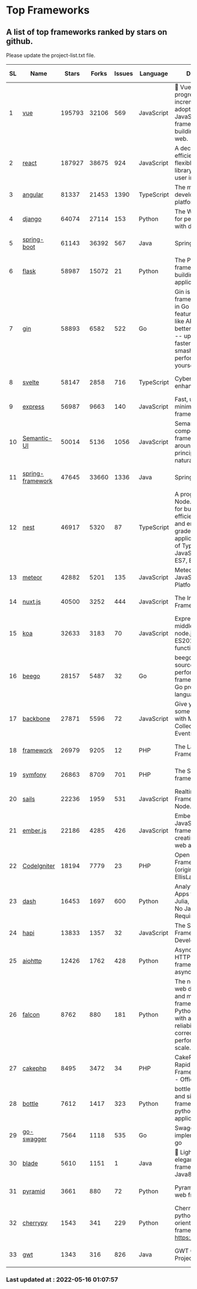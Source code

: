 # Top Frameworks
## A list of top frameworks ranked by stars on github.  
Please update the project-list.txt file.

| SL| Name  | Stars| Forks| Issues | Language | Description | Last Commit |
| --| ------| -----| ---- | ------ | -------- | ----------- | ----------- |
| 1 | [vue](https://github.com/vuejs/vue) | 195793 | 32106 | 569 | JavaScript | 🖖 Vue.js is a progressive, incrementally-adoptable JavaScript framework for building UI on the web. | 2022-05-03 00:47:22 |
| 2 | [react](https://github.com/facebook/react) | 187927 | 38675 | 924 | JavaScript | A declarative, efficient, and flexible JavaScript library for building user interfaces. | 2022-05-14 04:54:50 |
| 3 | [angular](https://github.com/angular/angular) | 81337 | 21453 | 1390 | TypeScript | The modern web developer’s platform | 2022-05-13 22:04:58 |
| 4 | [django](https://github.com/django/django) | 64074 | 27114 | 153 | Python | The Web framework for perfectionists with deadlines. | 2022-05-13 10:01:07 |
| 5 | [spring-boot](https://github.com/spring-projects/spring-boot) | 61143 | 36392 | 567 | Java | Spring Boot | 2022-05-13 15:23:48 |
| 6 | [flask](https://github.com/pallets/flask) | 58987 | 15072 | 21 | Python | The Python micro framework for building web applications. | 2022-05-15 15:54:26 |
| 7 | [gin](https://github.com/gin-gonic/gin) | 58893 | 6582 | 522 | Go | Gin is a HTTP web framework written in Go (Golang). It features a Martini-like API with much better performance -- up to 40 times faster. If you need smashing performance, get yourself some Gin. | 2022-05-14 01:11:35 |
| 8 | [svelte](https://github.com/sveltejs/svelte) | 58147 | 2858 | 716 | TypeScript | Cybernetically enhanced web apps | 2022-05-13 03:12:09 |
| 9 | [express](https://github.com/expressjs/express) | 56987 | 9663 | 140 | JavaScript | Fast, unopinionated, minimalist web framework for node. | 2022-04-29 19:32:26 |
| 10 | [Semantic-UI](https://github.com/Semantic-Org/Semantic-UI) | 50014 | 5136 | 1056 | JavaScript | Semantic is a UI component framework based around useful principles from natural language. | 2018-10-21 20:59:02 |
| 11 | [spring-framework](https://github.com/spring-projects/spring-framework) | 47645 | 33660 | 1336 | Java | Spring Framework | 2022-05-15 17:19:04 |
| 12 | [nest](https://github.com/nestjs/nest) | 46917 | 5320 | 87 | TypeScript | A progressive Node.js framework for building efficient, scalable, and enterprise-grade server-side applications on top of TypeScript & JavaScript (ES6, ES7, ES8) 🚀 | 2022-05-13 13:26:14 |
| 13 | [meteor](https://github.com/meteor/meteor) | 42882 | 5201 | 135 | JavaScript | Meteor, the JavaScript App Platform | 2022-05-13 15:18:45 |
| 14 | [nuxt.js](https://github.com/nuxt/nuxt.js) | 40500 | 3252 | 444 | JavaScript | The Intuitive Vue(2) Framework | 2021-12-17 13:20:07 |
| 15 | [koa](https://github.com/koajs/koa) | 32633 | 3183 | 70 | JavaScript | Expressive middleware for node.js using ES2017 async functions | 2022-04-06 16:09:57 |
| 16 | [beego](https://github.com/beego/beego) | 28157 | 5487 | 32 | Go | beego is an open-source, high-performance web framework for the Go programming language. | 2022-04-29 03:55:21 |
| 17 | [backbone](https://github.com/jashkenas/backbone) | 27871 | 5596 | 72 | JavaScript | Give your JS App some Backbone with Models, Views, Collections, and Events | 2022-04-26 12:19:45 |
| 18 | [framework](https://github.com/laravel/framework) | 26979 | 9205 | 12 | PHP | The Laravel Framework. | 2022-05-15 20:07:24 |
| 19 | [symfony](https://github.com/symfony/symfony) | 26863 | 8709 | 701 | PHP | The Symfony PHP framework | 2022-05-14 18:42:07 |
| 20 | [sails](https://github.com/balderdashy/sails) | 22236 | 1959 | 531 | JavaScript | Realtime MVC Framework for Node.js | 2022-05-06 21:56:16 |
| 21 | [ember.js](https://github.com/emberjs/ember.js) | 22186 | 4285 | 426 | JavaScript | Ember.js - A JavaScript framework for creating ambitious web applications | 2022-05-12 21:44:32 |
| 22 | [CodeIgniter](https://github.com/bcit-ci/CodeIgniter) | 18194 | 7779 | 23 | PHP | Open Source PHP Framework (originally from EllisLab) | 2022-03-03 13:29:55 |
| 23 | [dash](https://github.com/plotly/dash) | 16453 | 1697 | 600 | Python | Analytical Web Apps for Python, R, Julia, and Jupyter. No JavaScript Required. | 2022-05-12 13:35:08 |
| 24 | [hapi](https://github.com/hapijs/hapi) | 13833 | 1357 | 32 | JavaScript | The Simple, Secure Framework Developers Trust | 2022-04-29 14:13:00 |
| 25 | [aiohttp](https://github.com/aio-libs/aiohttp) | 12426 | 1762 | 428 | Python | Asynchronous HTTP client/server framework for asyncio and Python | 2022-05-13 17:13:33 |
| 26 | [falcon](https://github.com/falconry/falcon) | 8762 | 880 | 181 | Python | The no-nonsense web data plane API and microservices framework for Python developers, with a focus on reliability, correctness, and performance at scale. | 2022-04-09 10:56:54 |
| 27 | [cakephp](https://github.com/cakephp/cakephp) | 8495 | 3472 | 34 | PHP | CakePHP: The Rapid Development Framework for PHP - Official Repository | 2022-05-14 01:25:15 |
| 28 | [bottle](https://github.com/bottlepy/bottle) | 7612 | 1417 | 323 | Python | bottle.py is a fast and simple micro-framework for python web-applications. | 2022-03-01 21:05:57 |
| 29 | [go-swagger](https://github.com/go-swagger/go-swagger) | 7564 | 1118 | 535 | Go | Swagger 2.0 implementation for go | 2022-04-20 19:44:32 |
| 30 | [blade](https://github.com/lets-blade/blade) | 5610 | 1151 | 1 | Java | :rocket: Lightning fast and elegant mvc framework for Java8 | 2022-05-10 12:38:06 |
| 31 | [pyramid](https://github.com/Pylons/pyramid) | 3661 | 880 | 72 | Python | Pyramid - A Python web framework | 2022-03-13 22:49:13 |
| 32 | [cherrypy](https://github.com/cherrypy/cherrypy) | 1543 | 341 | 229 | Python | CherryPy is a pythonic, object-oriented HTTP framework.      https://cherrypy.dev | 2022-03-13 22:31:07 |
| 33 | [gwt](https://github.com/gwtproject/gwt) | 1343 | 316 | 826 | Java | GWT Open Source Project | 2022-04-24 18:39:53 |

### Last updated at : 2022-05-16 01:07:57

